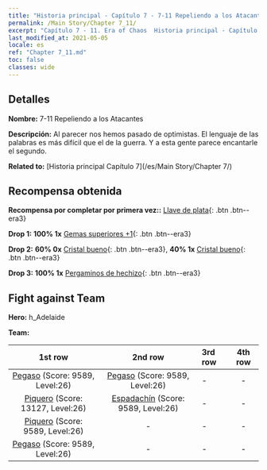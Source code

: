 ```yaml
---
title: "Historia principal - Capítulo 7 - 7-11 Repeliendo a los Atacantes"
permalink: /Main Story/Chapter 7_11/
excerpt: "Capítulo 7 - 11. Era of Chaos  Historia principal - Capítulo 7_11. 7-11 Repeliendo a los Atacantes"
last_modified_at: 2021-05-05
locale: es
ref: "Chapter 7_11.md"
toc: false
classes: wide
---
```


## Detalles

 **Nombre:** 7-11 Repeliendo a los Atacantes

 **Descripción:** Al parecer nos hemos pasado de optimistas. El lenguaje de las palabras es más difícil que el de la guerra. Y a esta gente parece encantarle el segundo.

 **Related to:** [Historia principal Capítulo 7](/es/Main Story/Chapter 7/)

## Recompensa obtenida

 **Recompensa por completar por primera vez::** [Llave de plata](/ItemsES/con_693/){: .btn .btn--era3}

 **Drop 1:** **100% 1x** [Gemas superiores +1](/ItemsES/mat_23/){: .btn .btn--era3}

 **Drop 2:** **60% 0x** [Cristal bueno](/ItemsES/mat_17/){: .btn .btn--era3}, **40% 1x** [Cristal bueno](/ItemsES/mat_17/){: .btn .btn--era3}

 **Drop 3:** **100% 1x** [Pergaminos de hechizo](/ItemsES/con_694/){: .btn .btn--era3}


## Fight against Team
 **Hero:** h_Adelaide

 **Team:**


  | 1st row | 2nd row | 3rd row | 4th row |
  |:----:|:----:|:----|:----:|
  | [Pegaso](/es/units/Pegasus/) (Score: 9589, Level:26)  | [Pegaso](/es/units/Pegasus/) (Score: 9589, Level:26)  | - | - |
  | [Piquero](/es/units/Pikeman/) (Score: 13127, Level:26)  | [Espadachín](/es/units/Swordsman/) (Score: 9589, Level:26)  | - | - |
  | [Piquero](/es/units/Pikeman/) (Score: 9589, Level:26)  | - | - | - |
  | [Pegaso](/es/units/Pegasus/) (Score: 9589, Level:26)  | - | - | - |


